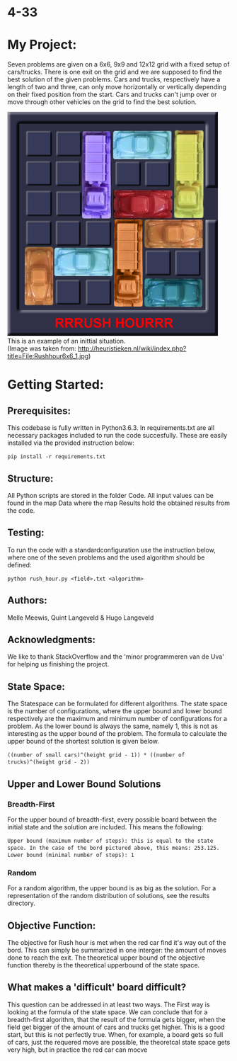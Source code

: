 # 4-33

# My Project:
Seven problems are given on a 6x6, 9x9 and 12x12 grid with a fixed setup of cars/trucks. There is one exit on the grid and we are supposed to find the best solution of the given problems. Cars and trucks, respectively have a length of two and three, can only move horizontally or vertically depending on their fixed position from the start. Cars and trucks can't jump over or move through other vehicles on the grid to find the best solution.

![alt text](https://github.com/Quint-Langeveld/4-33/blob/master/doc/Rushhour6x6_1.jpg)  
This is an example of an inittial situation.  
(Image was taken from: http://heuristieken.nl/wiki/index.php?title=File:Rushhour6x6_1.jpg)  

# Getting Started:
## Prerequisites:
This codebase is fully written in Python3.6.3. In requirements.txt are all necessary packages included to run the code succesfully. These are easily installed via the provided instruction below:
```
pip install -r requirements.txt
```
  
## Structure:
All Python scripts are stored in the folder Code. All input values can be found in the map Data where the map Results hold the  obtained results from the code.

## Testing:
To run the code with a standardconfiguration use the instruction below, where one of the seven problems and the used algorithm should be defined: 
```
python rush_hour.py <field>.txt <algorithm>
```

## Authors:
Melle Meewis, Quint Langeveld & Hugo Langeveld

## Acknowledgments:
We like to thank StackOverflow and the 'minor programmeren van de Uva' for helping us finishing the project. 

## State Space:
The Statespace can be formulated for different algorithms.
The state space is the number of configurations, where the upper bound and lower bound respectively are the maximum and minimum number of configurations for a problem. As the lower bound is always the same, namely 1, this is not as interesting as the upper bound of the problem. The formula to calculate the upper bound of the shortest solution is given below.  
```
((number of small cars)^(height grid - 1)) * ((number of trucks)^(height grid - 2))
```
  
## Upper and Lower Bound Solutions 

### Breadth-First
For the upper bound of breadth-first, every possible board between the initial state and the solution are included. This means the following:
```
Upper bound (maximum number of steps): this is equal to the state space. In the case of the bord pictured above, this means: 253.125.
Lower bound (minimal number of steps): 1
```

### Random 
For a random algorithm, the upper bound is as big as the solution. For a representation of the random distribution of solutions, see the results directory.  
  
## Objective Function:
The objective for Rush hour is met when the red car find it's way out of the bord. This can simply be summarized in one interger: the amount of moves done to reach the exit. The theoretical upper bound of the objective function thereby is the theoretical upperbound of the state space. 


## What makes a 'difficult' board difficult?
This question can be addressed in at least two ways. The First way is looking at the formula of the state space. We can conclude that for a breadth-first algorithm, that the result of the formula gets bigger, when the field get bigger of the amount of cars and trucks get higher. This is a good start, but this is not perfectly true. When, for example, a board gets so full of cars, just the requered move are possible, the theoretcal state space gets very high, but in practice the red car can mocve  
